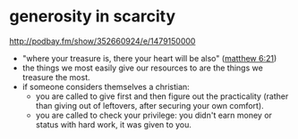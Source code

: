 # generosity in scarcity

<http://podbay.fm/show/352660924/e/1479150000>

- "where your treasure is, there your heart will be also" ([matthew 6:21](https://www.biblegateway.com/passage/?search=Matthew+6&version=NIV))
- the things we most easily give our resources to are the things we treasure the most.
- if someone considers themselves a christian:
  - you are called to give first and then figure out the practicality (rather than giving out of leftovers, after securing your own comfort).
  - you are called to check your privilege: you didn't earn money or status with hard work, it was given to you.

